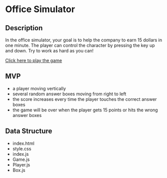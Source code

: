 # Office Simulator


## Description
In the office simulator, your goal is to help the company to earn 15 dollars in one minute. 
The player can control the character by pressing the key up and down. 
Try to work as hard as you can!

[Click here to play the game](https://gongtzuuuu.github.io/office-simulator)



## MVP

- a player moving vertically
- several random answer boxes moving from right to left
- the score increases every time the player touches the correct answer boxes
- the game will be over when the player gets 15 points or hits the wrong answer boxes



## Data Structure

- index.html
- style.css
- index.js
- Game.js
- Player.js
- Box.js
